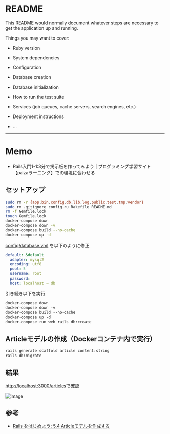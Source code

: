 # README

This README would normally document whatever steps are necessary to get the
application up and running.

Things you may want to cover:

* Ruby version

* System dependencies

* Configuration

* Database creation

* Database initialization

* How to run the test suite

* Services (job queues, cache servers, search engines, etc.)

* Deployment instructions

* ...

---
# Memo
- Rails入門1-1:3分で掲示板を作ってみよう | プログラミング学習サイト【paizaラーニング】での環境に合わせる
## セットアップ
```bash
sudo rm -r {app,bin,config,db,lib,log,public,test,tmp,vendor}
sudo rm .gitignore config.ru Rakefile README.md 
rm -f Gemfile.lock
touch Gemfile.lock
docker-compose down
docker-compose down -v
docker-compose build --no-cache
docker-compose up -d
```

[config/database.yml](config/database.yml)  を以下のように修正
```yml
default: &default
  adapter: mysql2
  encoding: utf8
  pool: 5
  username: root
  password:
  host: localhost ⇒ db
```

引き続き以下を実行
```Dockerfile
docker-compose down
docker-compose down -v
docker-compose build --no-cache
docker-compose up -d
docker-compose run web rails db:create
```

## Articleモデルの作成（Dockerコンテナ内で実行）
```bash
rails generate scaffold article content:string
rails db:migrate
```

## 結果
[http://localhost:3000/articles](http://localhost:3000/articles)で確認

![image](https://github.com/user-attachments/assets/a27afd0d-a554-443e-82b9-17ace6128122)

## 参考
- [Rails をはじめよう: 5.4 Articleモデルを作成する](https://railsguides.jp/v5.2/getting_started.html#article%E3%83%A2%E3%83%87%E3%83%AB%E3%82%92%E4%BD%9C%E6%88%90%E3%81%99%E3%82%8B)
